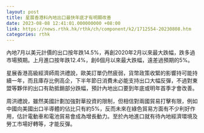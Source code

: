 ```yaml
---
layout: post
title: 星展香港料內地出口最快年底才有明顯改善
date: 2023-08-08 12:41:01.000000000 +08:00
link: https://news.rthk.hk/rthk/ch/component/k2/1712554-20230808.htm
categories: rthk
---
```


內地7月以美元計價的出口按年跌14.5%，再創2020年2月以來最大跌幅，跌多過市場預期。上月進口按年跌12.4%，創6個月以來最大跌幅，遠差過預期的5%。

星展香港高級經濟師周洪禮說，歐美訂單仍然疲弱，貨幣政策收緊的影響持可能持續一年，而且庫存比例高企，下半年節日消費未必能支持出口大幅反彈，不過對東盟等夥伴的出口有助抵銷部分跌幅，預計內地出口要到年底或明年首季才會改善。

周洪禮說，雖然美國計劃加強對華投資的限制，但相信對兩國貿易打擊有限，例如中國向美國出口半導體的佔比只有約5%，反而未來在綠色貿易方面有不少利好作用，估計電動車和電池貿易會成為增長動力。至於內地進口就有待內地經濟環境及勞工市場好轉等，才能反彈。
